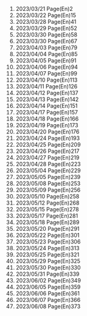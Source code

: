 1. 2023/03/21 Page(En)2
2. 2023/03/22 Page(En)15
3. 2023/03/28 Page(En)41
4. 2023/03/29 Page(En)52
5. 2023/03/30 Page(En)58
6. 2023/03/30 Page(En)67
7. 2023/04/03 Page(En)79
8. 2023/04/04 Page(En)85
9. 2023/04/05 Page(En)91
10. 2023/04/06 Page(En)94
11. 2023/04/07 Page(En)99
12. 2023/04/10 Page(En)113
13. 2023/04/11 Page(En)126
14. 2023/04/12 Page(En)137
15. 2023/04/13 Page(En)142
16. 2023/04/14 Page(En)151
17. 2023/04/17 Page(En)157
18. 2023/04/18 Page(En)166
19. 2023/04/19 Page(En)173
20. 2023/04/20 Page(En)176
21. 2023/04/24 Page(En)193
22. 2023/04/25 Page(En)209
23. 2023/04/26 Page(En)217
24. 2023/04/27 Page(En)219
25. 2023/04/28 Page(En)223
26. 2023/05/04 Page(En)229
27. 2023/05/05 Page(En)239
28. 2023/05/08 Page(En)253
29. 2023/05/09 Page(En)256
30. 2023/05/10 Page(En)258
31. 2023/05/12 Page(En)268
32. 2023/05/15 Page(En)278
33. 2023/05/17 Page(En)281
34. 2023/05/18 Page(En)289
35. 2023/05/20 Page(En)291
36. 2023/05/22 Page(En)301
37. 2023/05/23 Page(En)306
38. 2023/05/24 Page(En)313
39. 2023/05/25 Page(En)321
40. 2023/05/29 Page(En)325
41. 2023/05/30 Page(En)330
42. 2023/05/31 Page(En)339
43. 2023/06/02 Page(En)349
44. 2023/06/05 Page(En)359
45. 2023/06/06 Page(En)361
46. 2023/06/07 Page(En)366
47. 2023/06/08 Page(En)373


